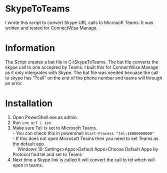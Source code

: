 # SkypeToTeams
I wrote this script to convert Skype URL calls to Microsoft Teams. It was written and tested for ConnectWise Manage.

# Information
The Script creates a bat file in C:\SkypeToTeams. The bat file converts the skype call to one accepted by Teams. I built this for ConnectWise Manage as it only intergrates with Skype. The bat file was needed becuase the call to skype has "?call" on the end of the phone number and teams will through an error.

# Installation
1. Open PowerShell.exe as admin.
2. Run ```irm url | iex```
3. Make sure Tel: is set to Microsoft Teams.
  <br>- You can check this in powershell ```Start-Process "tel:18000000000"``` 
  <br>- If this does not open Microsoft Teams then you need to set Teams as the default app. 
  <br>&nbsp;&nbsp;&nbsp;&nbsp;Windows 10: Settings>Apps>Default Apps>Choose Default Apps by Protocol find tel and set to Teams
4. Next time a Skype link is called it will convert the call to tel which will open in teams.
